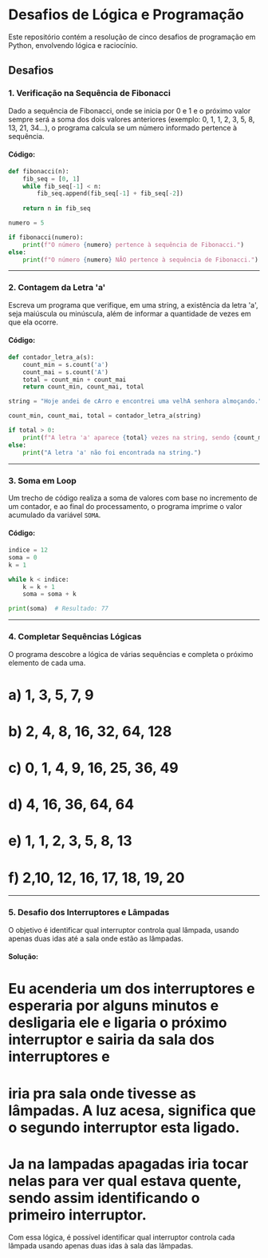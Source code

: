 
# Desafios de Lógica e Programação

Este repositório contém a resolução de cinco desafios de programação em Python, envolvendo lógica e raciocínio.

## Desafios

### 1. Verificação na Sequência de Fibonacci

Dado a sequência de Fibonacci, onde se inicia por 0 e 1 e o próximo valor sempre será a soma dos dois valores anteriores (exemplo: 0, 1, 1, 2, 3, 5, 8, 13, 21, 34...), o programa calcula se um número informado pertence à sequência.

#### Código:
```python
def fibonacci(n):
    fib_seq = [0, 1]
    while fib_seq[-1] < n:
        fib_seq.append(fib_seq[-1] + fib_seq[-2])
    
    return n in fib_seq

numero = 5

if fibonacci(numero):
    print(f"O número {numero} pertence à sequência de Fibonacci.")
else:
    print(f"O número {numero} NÃO pertence à sequência de Fibonacci.")
```

---

### 2. Contagem da Letra 'a'

Escreva um programa que verifique, em uma string, a existência da letra 'a', seja maiúscula ou minúscula, além de informar a quantidade de vezes em que ela ocorre.

#### Código:
```python
def contador_letra_a(s):
    count_min = s.count('a')
    count_mai = s.count('A')
    total = count_min + count_mai
    return count_min, count_mai, total

string = "Hoje andei de cArro e encontrei uma velhA senhora almoçando."

count_min, count_mai, total = contador_letra_a(string)

if total > 0:
    print(f"A letra 'a' aparece {total} vezes na string, sendo {count_min} vezes minúscula e {count_mai} vezes maiúscula.")
else:
    print("A letra 'a' não foi encontrada na string.")
```

---

### 3. Soma em Loop

Um trecho de código realiza a soma de valores com base no incremento de um contador, e ao final do processamento, o programa imprime o valor acumulado da variável `SOMA`.

#### Código:
```python
indice = 12
soma = 0
k = 1

while k < indice:
    k = k + 1
    soma = soma + k

print(soma)  # Resultado: 77
```

---

### 4. Completar Sequências Lógicas

O programa descobre a lógica de várias sequências e completa o próximo elemento de cada uma.

# a) 1, 3, 5, 7, 9
# b) 2, 4, 8, 16, 32, 64, 128
# c) 0, 1, 4, 9, 16, 25, 36, 49
# d) 4, 16, 36, 64, 64
# e) 1, 1, 2, 3, 5, 8, 13
# f) 2,10, 12, 16, 17, 18, 19, 20


---

### 5. Desafio dos Interruptores e Lâmpadas

O objetivo é identificar qual interruptor controla qual lâmpada, usando apenas duas idas até a sala onde estão as lâmpadas.

#### Solução:
# Eu acenderia um dos interruptores e esperaria por alguns minutos e desligaria ele e ligaria o próximo interruptor e sairia da sala dos interruptores e 
# iria pra sala onde tivesse as lâmpadas. A luz acesa, significa que o segundo interruptor esta ligado. 
# Ja na lampadas apagadas iria tocar nelas para ver qual estava quente, sendo assim identificando o primeiro interruptor.

Com essa lógica, é possível identificar qual interruptor controla cada lâmpada usando apenas duas idas à sala das lâmpadas.
